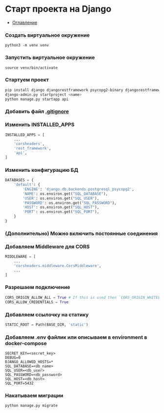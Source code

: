 # Старт проекта на Django

+ [Оглавление](../README.md)

### Создать виртуальное окружение

```
python3 -m venv venv
```

### Запустить виртуальное окружение

```
source venv/bin/activate
```
### Стартуем проект
```bash
pip install django djangorestframework psycopg2-binary djangorestframework-simplejwt django-cors-headers
django-admin.py startproject <name>
python manage.py startapp api
```
### Добавить файл [.gitignore](gitignore.md)
### Изменить INSTALLED_APPS
```python
INSTALLED_APPS = [
    ...
    'corsheaders',
    'rest_framework',
    'api',
]
```

### Изменить конфигурацию БД

```python
DATABASES = {
    'default': {
        'ENGINE': 'django.db.backends.postgresql_psycopg2',
        'NAME': os.environ.get("SQL_DATABASE"),
        'USER': os.environ.get("SQL_USER"),
        'PASSWORD': os.environ.get("SQL_PASSWORD"),
        'HOST': os.environ.get("SQL_HOST"),
        'PORT': os.environ.get("SQL_PORT"),
    }
}
```
### (Дополнительно) Можно включить постоянные соединения

### Добавляем Middleware для CORS
```python
MIDDLEWARE = [
    ...
    'corsheaders.middleware.CorsMiddleware',
    ...
]
```
### Разрешаем подключение
```python
CORS_ORIGIN_ALLOW_ALL = True # If this is used then `CORS_ORIGIN_WHITELIST` will not have any effect
CORS_ALLOW_CREDENTIALS = True
```
### Добавляем ссылочку на статику
```python
STATIC_ROOT = Path(BASE_DIR, 'static')
```
### Добавляем .env файлик или описываем в environment в docker-compose
```
SECRET_KEY=<secret_key>
DEBUG=0
DJANGO_ALLOWED_HOSTS=*
SQL_DATABASE=<db_name>
SQL_USER=<db_user>
SQL_PASSWORD=<db_password>
SQL_HOST=<db_host>
SQL_PORT=5432
```
### Накатываем миграции
```python
python manage.py migrate
```


